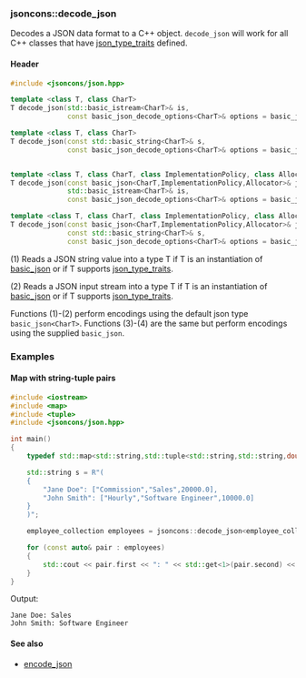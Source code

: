 ### jsoncons::decode_json

Decodes a JSON data format to a C++ object. `decode_json` will 
work for all C++ classes that have [json_type_traits](https://github.com/danielaparker/jsoncons/blob/master/doc/ref/json_type_traits.md) defined.

#### Header

```c++
#include <jsoncons/json.hpp>

template <class T, class CharT>
T decode_json(std::basic_istream<CharT>& is,
              const basic_json_decode_options<CharT>& options = basic_json_options<CharT>::default_options()); // (1)

template <class T, class CharT>
T decode_json(const std::basic_string<CharT>& s,
              const basic_json_decode_options<CharT>& options = basic_json_options<CharT>::default_options()); // (2)


template <class T, class CharT, class ImplementationPolicy, class Allocator>
T decode_json(const basic_json<CharT,ImplementationPolicy,Allocator>& j,
              std::basic_istream<CharT>& is,
              const basic_json_decode_options<CharT>& options = basic_json_options<CharT>::default_options()); // (3)

template <class T, class CharT, class ImplementationPolicy, class Allocator>
T decode_json(const basic_json<CharT,ImplementationPolicy,Allocator>& j,
              const std::basic_string<CharT>& s,
              const basic_json_decode_options<CharT>& options = basic_json_options<CharT>::default_options()); // (4)
```

(1) Reads a JSON string value into a type T if T is an instantiation of [basic_json](../json.md) 
or if T supports [json_type_traits](../json_type_traits.md).

(2) Reads a JSON input stream into a type T if T is an instantiation of [basic_json](../json.md) 
or if T supports [json_type_traits](../json_type_traits.md).

Functions (1)-(2) perform encodings using the default json type `basic_json<CharT>`.
Functions (3)-(4) are the same but perform encodings using the supplied `basic_json`.

### Examples

#### Map with string-tuple pairs

```c++
#include <iostream>
#include <map>
#include <tuple>
#include <jsoncons/json.hpp>

int main()
{
    typedef std::map<std::string,std::tuple<std::string,std::string,double>> employee_collection;

    std::string s = R"(
    {
        "Jane Doe": ["Commission","Sales",20000.0],
        "John Smith": ["Hourly","Software Engineer",10000.0]
    }
    )";

    employee_collection employees = jsoncons::decode_json<employee_collection>(s);

    for (const auto& pair : employees)
    {
        std::cout << pair.first << ": " << std::get<1>(pair.second) << std::endl;
    }
}
```
Output:
```
Jane Doe: Sales
John Smith: Software Engineer
```

#### See also

- [encode_json](encode_json.md)

